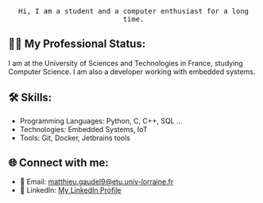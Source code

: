 <p align="center">
  <samp>
    Hi, I am a student and a computer enthusiast for a long time.
  </samp>
</p>

<!-- <img align="right" width="375" alt="GIF" src="https://github.com/vimalverma558/vimalverma558/blob/v2/img/dino.gif" /> -->

## 👨‍💻 My Professional Status:
I am at the University of Sciences and Technologies in France, studying Computer Science. I am also a developer working with embedded systems.

## 🛠️ Skills:
- Programming Languages: Python, C, C++, SQL ...
- Technologies: Embedded Systems, IoT
- Tools: Git, Docker, Jetbrains tools

## 🌐 Connect with me:
- 📧 Email: [matthieu.gaudel9@etu.univ-lorraine.fr](mailto:matthieu.gaudel9@etu.univ-lorraine.fr)
- 🔗 LinkedIn: [My LinkedIn Profile](https://www.linkedin.com/in/matthieu-gaudel-654646236/)
